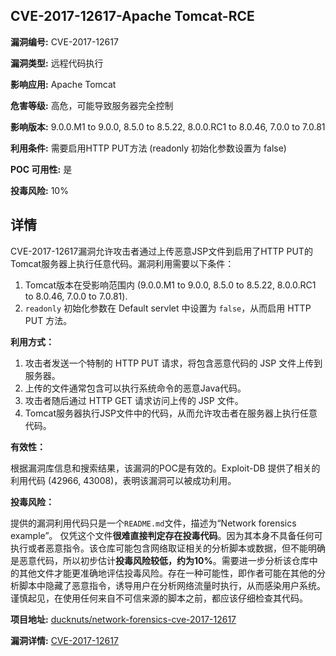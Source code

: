 ## CVE-2017-12617-Apache Tomcat-RCE

**漏洞编号:** CVE-2017-12617

**漏洞类型:** 远程代码执行

**影响应用:** Apache Tomcat

**危害等级:** 高危，可能导致服务器完全控制

**影响版本:** 9.0.0.M1 to 9.0.0, 8.5.0 to 8.5.22, 8.0.0.RC1 to 8.0.46, 7.0.0 to 7.0.81

**利用条件:** 需要启用HTTP PUT方法 (readonly 初始化参数设置为 false)

**POC 可用性:** 是

**投毒风险:** 10%

## 详情

CVE-2017-12617漏洞允许攻击者通过上传恶意JSP文件到启用了HTTP PUT的Tomcat服务器上执行任意代码。漏洞利用需要以下条件：

1.  Tomcat版本在受影响范围内 (9.0.0.M1 to 9.0.0, 8.5.0 to 8.5.22, 8.0.0.RC1 to 8.0.46, 7.0.0 to 7.0.81).
2.  `readonly` 初始化参数在 Default servlet 中设置为 `false`，从而启用 HTTP PUT 方法。

**利用方式：**

1.  攻击者发送一个特制的 HTTP PUT 请求，将包含恶意代码的 JSP 文件上传到服务器。
2.  上传的文件通常包含可以执行系统命令的恶意Java代码。
3.  攻击者随后通过 HTTP GET 请求访问上传的 JSP 文件。
4.  Tomcat服务器执行JSP文件中的代码，从而允许攻击者在服务器上执行任意代码。

**有效性：**

根据漏洞库信息和搜索结果，该漏洞的POC是有效的。Exploit-DB 提供了相关的利用代码 (42966, 43008)，表明该漏洞可以被成功利用。

**投毒风险：**

提供的漏洞利用代码只是一个`README.md`文件，描述为“Network forensics example”。 仅凭这个文件**很难直接判定存在投毒代码**。因为其本身不具备任何可执行或者恶意指令。该仓库可能包含网络取证相关的分析脚本或数据，但不能明确是恶意代码，所以初步估计**投毒风险较低，约为10%**。需要进一步分析该仓库中的其他文件才能更准确地评估投毒风险。存在一种可能性，即作者可能在其他的分析脚本中隐藏了恶意指令，诱导用户在分析网络流量时执行，从而感染用户系统。谨慎起见，在使用任何来自不可信来源的脚本之前，都应该仔细检查其代码。

**项目地址:** [ducknuts/network-forensics-cve-2017-12617](https://github.com/ducknuts/network-forensics-cve-2017-12617)

**漏洞详情:** [CVE-2017-12617](https://nvd.nist.gov/vuln/detail/CVE-2017-12617)